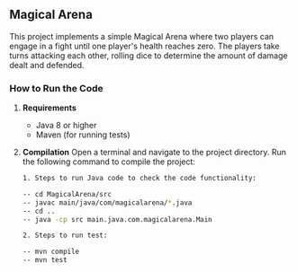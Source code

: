 ## Magical Arena

This project implements a simple Magical Arena where two players can engage in a fight until one player's health reaches zero. The players take turns attacking each other, rolling dice to determine the amount of damage dealt and defended. 

### How to Run the Code

1. **Requirements**
   - Java 8 or higher
   - Maven (for running tests)

2. **Compilation**
   Open a terminal and navigate to the project directory. Run the following command to compile the project:
   ```bash
   1. Steps to run Java code to check the code functionality:
   
   -- cd MagicalArena/src
   -- javac main/java/com/magicalarena/*.java
   -- cd ..
   -- java -cp src main.java.com.magicalarena.Main

   2. Steps to run test:

   -- mvn compile
   -- mvn test
